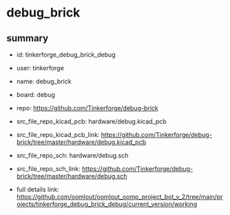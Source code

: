 # debug_brick
 
## summary 
* id: tinkerforge_debug_brick_debug
* user: tinkerforge
* name: debug_brick
* board: debug
* repo: https://github.com/Tinkerforge/debug-brick
* src_file_repo_kicad_pcb: hardware/debug.kicad_pcb
* src_file_repo_kicad_pcb_link: https://github.com/Tinkerforge/debug-brick/tree/master/hardware/debug.kicad_pcb


* src_file_repo_sch: hardware/debug.sch
* src_file_repo_sch_link: https://github.com/Tinkerforge/debug-brick/tree/master/hardware/debug.sch
* full details link: https://github.com/oomlout/oomlout_oomp_project_bot_v_2/tree/main/projects/tinkerforge_debug_brick_debug/current_version/working  







